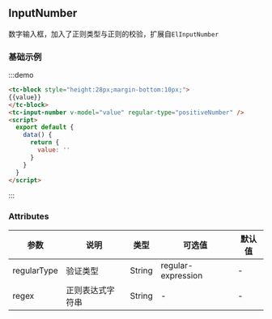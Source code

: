 
## InputNumber

数字输入框，加入了正则类型与正则的校验，扩展自`ElInputNumber`

### 基础示例
:::demo
```html
<tc-block style="height:28px;margin-bottom:10px;">
{{value}}
</tc-block>
<tc-input-number v-model="value" regular-type="positiveNumber" />
<script>
  export default {
    data() {
      return {
        value: ''
      }
    }
  }
</script>
```
:::

### Attributes

| 参数 | 说明 | 类型 | 可选值 | 默认值   |
|------  |-----|---- |----- |---- |
| regularType | 验证类型 | String | regular-expression | - |
| regex | 正则表达式字符串 | String | - | - |
